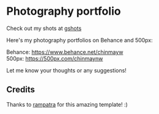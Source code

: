 # Photography portfolio

Check out my shots at [gshots](https://gandalf1819.github.io/photography)

Here's my photography portfolios on Behance and 500px:

Behance: https://www.behance.net/chinmayw<br>
500px: https://500px.com/chinmaynw<br>

Let me know your thoughts or any suggestions!

## Credits
Thanks to [rampatra](https://github.com/rampatra) for this amazing template! :)
